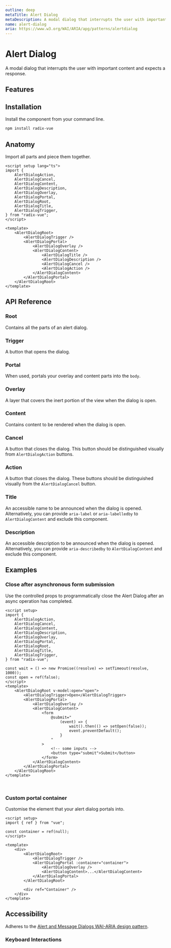 ```yaml
---
outline: deep
metaTitle: Alert Dialog
metaDescription: A modal dialog that interrupts the user with important content and expects a response.
name: alert-dialog
aria: https://www.w3.org/WAI/ARIA/apg/patterns/alertdialog
---
```


<script setup>
import Description from '../../components/Description.vue'
import HeroContainer from '../../components/HeroContainer.vue'
import DemoAlertDialog from '../../components/demo/AlertDialog/index.vue'
import PropsTable from '../../components/tables/PropsTable.vue'
import EmitsTable from '../../components/tables/EmitsTable.vue'
import DataAttributesTable from '../../components/tables/DataAttributesTable.vue'
import KeyboardTable from '../../components/tables/KeyboardTable.vue'
import Highlights from '../../components/Highlights.vue'
import HeroCodeGroup from '../../components/HeroCodeGroup.vue'
</script>

# Alert Dialog

<Description>
A modal dialog that interrupts the user with important content and expects a
response.
</Description>

<HeroContainer>
<DemoAlertDialog />
<template v-slot:codeSlot>
<HeroCodeGroup>
<div filename="index.vue">

<<< ../../components/demo/AlertDialog/index.vue

</div>
<div filename="tailwind.config.js">

<<< ../../components/demo/AlertDialog/tailwind.config.js

</div>
</HeroCodeGroup>
</template>
</HeroContainer>

## Features

<Highlights
  :features="[
    'Focus is automatically trapped.',
    'Can be controlled or uncontrolled.',
    'Manages screen reader announcements with <code>Title</code> and <code>Description</code> components.',
    'Esc closes the component automatically.'
  ]"
/>

## Installation

Install the component from your command line.

```bash
npm install radix-vue
```

## Anatomy

Import all parts and piece them together.

```vue
<script setup lang="ts">
import {
	AlertDialogAction,
	AlertDialogCancel,
	AlertDialogContent,
	AlertDialogDescription,
	AlertDialogOverlay,
	AlertDialogPortal,
	AlertDialogRoot,
	AlertDialogTitle,
	AlertDialogTrigger,
} from "radix-vue";
</script>

<template>
	<AlertDialogRoot>
		<AlertDialogTrigger />
		<AlertDialogPortal>
			<AlertDialogOverlay />
			<AlertDialogContent>
				<AlertDialogTitle />
				<AlertDialogDescription />
				<AlertDialogCancel />
				<AlertDialogAction />
			</AlertDialogContent>
		</AlertDialogPortal>
	</AlertDialogRoot>
</template>
```

## API Reference

### Root

Contains all the parts of an alert dialog.

<PropsTable :data="[{
name: 'defaultOpen',
type: 'boolean',
description: 'The open state of the dialog when it is initially rendered. Use when you do not need to control its open state.',
},
{
name: 'open',
type: 'boolean',
description: 'The controlled open state of the dialog. Must be binded with `v-model`.',
}]" />

### Trigger

A button that opens the dialog.

<PropsTable :data="[{
name: 'asChild',
required: false,
type: 'boolean',
default: 'false',
description: 'Change the default rendered element for the one passed as a child, merging their props and behavior.'
}]" />

<DataAttributesTable :data="[{
attribute: '[data-state]',
values: ['open', 'closed'],
}]" />

### Portal

When used, portals your overlay and content parts into the <code>body</code>.

<PropsTable :data="[
{
name: 'container',
type: 'HTMLElement',
default: 'document.body',
description: 'Specify a container element to portal the content into.',
}]" />

### Overlay

A layer that covers the inert portion of the view when the dialog is open.

<PropsTable :data="[{
name: 'asChild',
required: false,
type: 'boolean',
default: 'false',
description: 'Change the default rendered element for the one passed as a child, merging their props and behavior.',
}]" />

<DataAttributesTable :data="[{
attribute: '[data-state]',
values: ['open', 'closed'],
}]" />

### Content

Contains content to be rendered when the dialog is open.

<PropsTable :data="[{
name: 'asChild',
required: false,
type: 'boolean',
default: 'false',
description: 'Change the default rendered element for the one passed as a child, merging their props and behavior.',
},
{
name: 'onOpenAutoFocus',
required: false,
type: 'boolean',
default: 'true',
description: 'Event handler called when focus moves to the destructive action after opening. It can be prevented by calling `event.preventDefault`',
},
{
name: 'onCloseAutoFocus',
required: false,
type: 'boolean',
default: 'true',
description: 'Event handler called when focus moves to the destructive action after opening. It can be prevented by calling `event.preventDefault`',
},
{
name: 'onEscapeKeyDown',
required: false,
type: 'boolean',
default: 'true',
description: 'Event handler called when focus moves to the destructive action after opening. It can be prevented by calling `event.preventDefault`',
}]" />

<EmitsTable :data="[
{
name: '@open',
type: '(event: Event) => void',
description: 'Event handler called when focus moves to the destructive action after opening. It can be prevented by calling `event.preventDefault`',
},
{
name: '@close',
type: '(event: Event) => void',
description: 'Event handler called when focus moves to the destructive action after opening. It can be prevented by calling `event.preventDefault`',
},
{
name: '@escape-key-down',
type: '(event: KeyboardEvent) => void',
description: 'Event handler called when focus moves to the destructive action after opening. It can be prevented by calling `event.preventDefault`',
}]" />

<DataAttributesTable :data="[{
attribute: '[data-state]',
values: ['open', 'closed'],
}]" />

### Cancel

A button that closes the dialog. This button should be distinguished visually from `AlertDialogAction` buttons.

<PropsTable :data="[{
name: 'asChild',
required: false,
type: 'boolean',
default: 'false',
description: 'Change the default rendered element for the one passed as a child, merging their props and behavior.',
}]" />

### Action

A button that closes the dialog. These buttons should be distinguished visually from the `AlertDialogCancel` button.

<PropsTable :data="[{
name: 'asChild',
required: false,
type: 'boolean',
default: 'false',
description: 'Change the default rendered element for the one passed as a child, merging their props and behavior.',
}]" />

### Title

An accessible name to be announced when the dialog is opened. Alternatively, you can provide `aria-label` or `aria-labelledby` to `AlertDialogContent` and exclude this component.

<PropsTable :data="[{
name: 'asChild',
required: false,
type: 'boolean',
default: 'false',
description: 'Change the default rendered element for the one passed as a child, merging their props and behavior.',
}]" />

### Description

An accessible description to be announced when the dialog is opened. Alternatively, you can provide `aria-describedby` to `AlertDialogContent` and exclude this component.

<PropsTable :data="[{
name: 'asChild',
required: false,
type: 'boolean',
default: 'false',
description: 'Change the default rendered element for the one passed as a child, merging their props and behavior.',
}]" />

## Examples

### Close after asynchronous form submission

Use the controlled props to programmatically close the Alert Dialog after an async operation has completed.

```vue line=14,15,18,23,24,25,26,27,28,29,32
<script setup>
import {
	AlertDialogAction,
	AlertDialogCancel,
	AlertDialogContent,
	AlertDialogDescription,
	AlertDialogOverlay,
	AlertDialogPortal,
	AlertDialogRoot,
	AlertDialogTitle,
	AlertDialogTrigger,
} from "radix-vue";

const wait = () => new Promise((resolve) => setTimeout(resolve, 1000));
const open = ref(false);
</script>
<template>
	<AlertDialogRoot v-model:open="open">
		<AlertDialogTrigger>Open</AlertDialogTrigger>
		<AlertDialogPortal>
			<AlertDialogOverlay />
			<AlertDialogContent>
				<form
					@submit="
						(event) => {
							wait().then(() => setOpen(false));
							event.preventDefault();
						}
					"
				>
				    <!-- some inputs -->
					<button type="submit">Submit</button>
				</form>
			</AlertDialogContent>
		</AlertDialogPortal>
	</AlertDialogRoot>
</template>
```

<br />

### Custom portal container

Customise the element that your alert dialog portals into.

```vue line=4,17
<script setup>
import { ref } from "vue";

const container = ref(null);
</script>

<template>
	<div>
		<AlertDialogRoot>
			<AlertDialogTrigger />
			<AlertDialogPortal :container="container">
				<AlertDialogOverlay />
				<AlertDialogContent>...</AlertDialogContent>
			</AlertDialogPortal>
		</AlertDialogRoot>

		<div ref="Container" />
	</div>
</template>
```

## Accessibility

Adheres to the [Alert and Message Dialogs WAI-ARIA design pattern](https://www.w3.org/WAI/ARIA/apg/patterns/alertdialog).

### Keyboard Interactions

<KeyboardTable :data="[{
keys: ['Space'],
description: 'Opens/closes the dialog.',
}]" />
